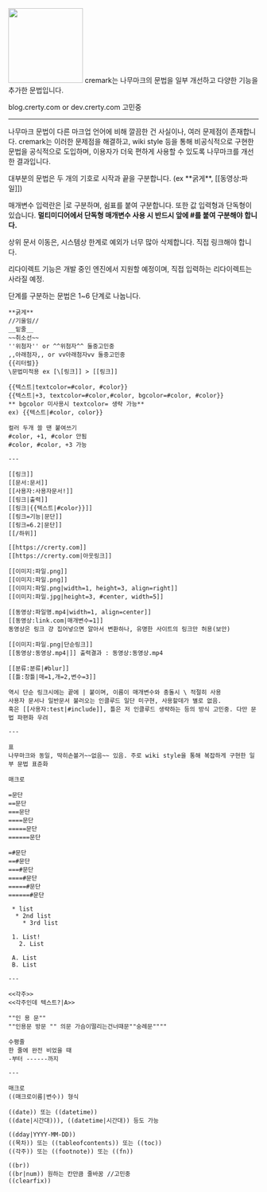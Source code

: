 <img src="https://user-images.githubusercontent.com/65072459/183138115-56b752fa-13a1-4d1f-82e0-0fcc5b88f6c6.png" width="150">
cremark는 나무마크의 문법을 일부 개선하고 다양한 기능을 추가한 문법입니다.

blog.crerty.com
or
dev.crerty.com
고민중

-----

나무마크 문법이 다른 마크업 언어에 비해 깔끔한 건 사실이나, 여러 문제점이 존재합니다. cremark는 이러한 문제점을 해결하고, wiki style 등을 통해 비공식적으로 구현한 문법을 공식적으로 도입하며, 이용자가 더욱 편하게 사용할 수 있도록 나무마크를 개선한 결과입니다.

대부분의 문법은 두 개의 기호로 시작과 끝을 구분합니다. (ex *\*굵게\*\*, [[동영상:파일]])

매개변수 입력란은 |로 구분하며, 쉼표를 붙여 구분합니다. 또한 값 입력형과 단독형이 있습니다. **멀티미디어에서 단독형 매개변수 사용 시 반드시 앞에 #를 붙여 구분해야 합니다.**

상위 문서 이동은, 시스템상 한계로 예외가 너무 많아 삭제합니다. 직접 링크해야 합니다.

리다이렉트 기능은 개발 중인 엔진에서 지원할 예정이며, 직접 입력하는 리다이렉트는 사라질 예정.

단계를 구분하는 문법은 1~6 단계로 나눕니다.

```
**굵게**
//기울임//
__밑줄__
~~취소선~~
''위첨자'' or ^^위첨자^^ 둘중고민중
,,아래첨자,, or vv아래첨자vv 둘중고민중
{{리터럴}}
\문법미적용 ex [\[링크]] > [[링크]]

{{텍스트|textcolor=#color, #color}}
{{텍스트|+3, textcolor=#color,#color, bgcolor=#color, #color}}
** bgcolor 미사용시 textcolor= 생략 가능**
ex) {{텍스트|#color, color}}

컬러 두개 쓸 땐 붙여쓰기
#color, +1, #color 안됨
#color, #color, +3 가능

---

[[링크]]
[[문서:문서]]
[[사용자:사용자문서!]]
[[링크|출력]]
[[링크|{{텍스트|#color}}]]
[[링크=기능|문단]]
[[링크=6.2|문단]]
[[/하위]]

[[https://crerty.com]]
[[https://crerty.com|아웃링크]] 

[[이미지:파일.png]]
[[이미지:파일.png]]
[[이미지:파일.png|width=1, height=3, align=right]]
[[이미지:파일.jpg|height=3, #center, width=5]]

[[동영상:파일명.mp4|width=1, align=center]]
[[동영상:link.com|매개변수=1]]
동영상은 링크 걍 집어넣으면 알아서 변환하나, 유명한 사이트의 링크만 허용(보안)

[[이미지:파일.png|단순링크]]
[[동영상:동영상.mp4|]] 출력결과 : 동영상:동영상.mp4

[[분류:분류|#blur]]
[[틀:창틀|매=1,개=2,변수=3]]

역시 단순 링크시에는 끝에 | 붙이며, 이름이 매개변수와 충돌시 \ 적절히 사용
사용자 문서나 일반문서 불러오는 인클루드 일단 미구현, 사용할데가 별로 없음.
혹은 [[사용자:test|#include]], 틀은 저 인클루드 생략하는 등의 방식 고민중. 다만 문법 파편화 우려

---

표
나무마크와 동일, 딱히손볼거~~없음~~ 있음. 주로 wiki style을 통해 복잡하게 구현한 일부 문법 표준화

매크로

=문단
==문단
===문단
====문단
=====문단
======문단

=#문단
==#문단
===#문단
====#문단
=====#문단
======#문단

 * list
  * 2nd list
    * 3rd list

 1. List!
   2. List

 A. List
 B. List

---

<<각주>>
<<각주인데 텍스트?|A>>

""인 용 문""
""인용문 방문 "" 의문 가슴이떨리는건너때문""숭례문""""

수평줄
한 줄에 완전 비었을 때
-부터 ------까지

---

매크로
((매크로이름|변수)) 형식

((date)) 또는 ((datetime))
((date|시간대))), ((datetime|시간대)) 등도 가능

((dday|YYYY-MM-DD))
((목차)) 또는 ((tableofcontents)) 또는 ((toc))
((각주)) 또는 ((footnote)) 또는 ((fn))

((br))
((br|num)) 원하는 칸만큼 줄바꿈 //고민중
((clearfix))
